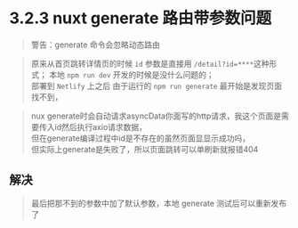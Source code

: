 # 3.2.3 nuxt generate 路由带参数问题

>警告：generate 命令会忽略动态路由


>原来从首页跳转详情页的时候 `id` 参数是直接用 `/detail?id=****`这种形式；
本地 `npm run dev` 开发的时候是没什么问题的；  
部署到 `Netlify` 上之后 由于运行的 `npm run generate` 最开始是发现页面找不到，


>nux generate时会自动请求asyncData你面写的http请求，我这个页面是需要传入id然后执行axio请求数据，  
但在generate编译过程中id是不存在的虽然页面显显示成功吗，  
但实际上generate是失败了，所以页面跳转可以单刷新就报错404


## 解决

>最后把那不到的参数中加了默认参数，本地 generate 测试后可以重新发布了
